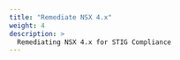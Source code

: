 ```yaml
---
title: "Remediate NSX 4.x"
weight: 4
description: >
  Remediating NSX 4.x for STIG Compliance
---
```

